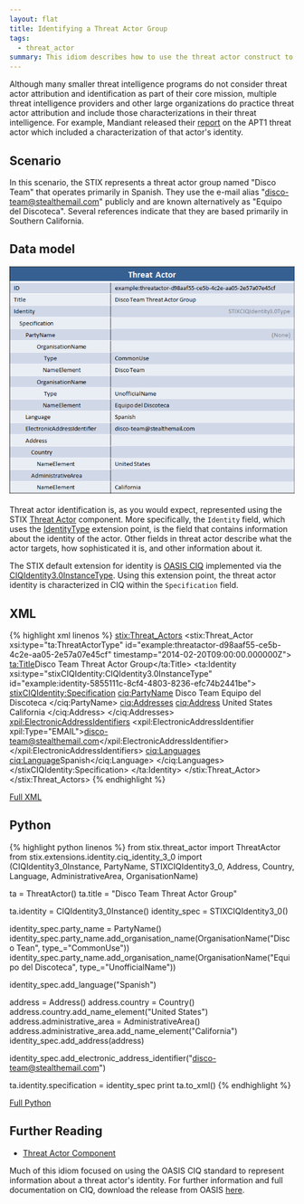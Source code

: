 ```yaml
---
layout: flat
title: Identifying a Threat Actor Group
tags:
  - threat_actor
summary: This idiom describes how to use the threat actor construct to represent the identity of a threat actor group. An example of this in threat intelligence is the characterization of the APT1 threat actor group by Mandiant in their 2013 APT1 report.
---
```


Although many smaller threat intelligence programs do not consider threat actor attribution and identification as part of their core mission, multiple threat intelligence providers and other large organizations do practice threat actor attribution and include those characterizations in their threat intelligence. For example, Mandiant released their [report](http://intelreport.mandiant.com/) on the APT1 threat actor which included a characterization of that actor's identity.

## Scenario

In this scenario, the STIX represents a threat actor group named "Disco Team" that operates primarily in Spanish. They use the e-mail alias "disco-team@stealthemail.com" publicly and are known alternatively as "Equipo del Discoteca". Several references indicate that they are based primarily in Southern California.

## Data model

<img src="diagram.png" alt="Threat Actor Group Identification" />

Threat actor identification is, as you would expect, represented using the STIX [Threat Actor](/data-model/{{site.current_version}}/ta/ThreatActorType) component. More specifically, the `Identity` field, which uses the [IdentityType](/data-model/{{site.current_version}}/stixCommon/IdentityType) extension point, is the field that contains information about the identity of the actor. Other fields in threat actor describe what the actor targets, how sophisticated it is, and other information about it.

The STIX default extension for identity is [OASIS CIQ](https://www.oasis-open.org/committees/tc_home.php?wg_abbrev=ciq) implemented via the [CIQIdentity3.0InstanceType](/data-model/{{site.current_version}}/stix-ciqidentity/CIQIdentity3.0InstanceType). Using this extension point, the threat actor identity is characterized in CIQ within the `Specification` field.

## XML

{% highlight xml linenos %}
<stix:Threat_Actors>
    <stix:Threat_Actor xsi:type="ta:ThreatActorType" id="example:threatactor-d98aaf55-ce5b-4c2e-aa05-2e57a07e45cf" timestamp="2014-02-20T09:00:00.000000Z">
        <ta:Title>Disco Team Threat Actor Group</ta:Title>
        <ta:Identity xsi:type="stixCIQIdentity:CIQIdentity3.0InstanceType" id="example:identity-5855111c-8cf4-4803-8236-efc74b2441be">
            <stixCIQIdentity:Specification>
                <ciq:PartyName>
                    <OrganisationName xmlns="urn:oasis:names:tc:ciq:xnl:3" xnl:Type="CommonUse">
                        <NameElement>Disco Team</NameElement>
                    </OrganisationName>
                    <OrganisationName xmlns="urn:oasis:names:tc:ciq:xnl:3" xnl:Type="UnofficialName">
                        <NameElement >Equipo del Discoteca</NameElement>
                    </OrganisationName>
                </ciq:PartyName>
                <ciq:Addresses>
                    <ciq:Address>
                        <Country xmlns="urn:oasis:names:tc:ciq:xal:3">
                            <NameElement>United States</NameElement>
                        </Country>
                        <AdministrativeArea xmlns="urn:oasis:names:tc:ciq:xal:3">
                            <NameElement>California</NameElement>
                        </AdministrativeArea>
                    </ciq:Address>
                </ciq:Addresses>
                <xpil:ElectronicAddressIdentifiers>
						<xpil:ElectronicAddressIdentifier xpil:Type="EMAIL">disco-team@stealthemail.com</xpil:ElectronicAddressIdentifier>
					</xpil:ElectronicAddressIdentifiers>
                <ciq:Languages>
                    <ciq:Language>Spanish</ciq:Language>
                </ciq:Languages>
            </stixCIQIdentity:Specification>
        </ta:Identity>
    </stix:Threat_Actor>
</stix:Threat_Actors>
{% endhighlight %}

[Full XML](identifying-a-threat-actor-group.xml)

## Python

{% highlight python linenos %}
from stix.threat_actor import ThreatActor
from stix.extensions.identity.ciq_identity_3_0 import (CIQIdentity3_0Instance, PartyName, STIXCIQIdentity3_0, 
                                      Address, Country, Language, AdministrativeArea, OrganisationName)

ta = ThreatActor()
ta.title = "Disco Team Threat Actor Group"

ta.identity = CIQIdentity3_0Instance()
identity_spec = STIXCIQIdentity3_0()

identity_spec.party_name = PartyName()
identity_spec.party_name.add_organisation_name(OrganisationName("Disco Tean", type_="CommonUse"))
identity_spec.party_name.add_organisation_name(OrganisationName("Equipo del Discoteca", type_="UnofficialName"))

identity_spec.add_language("Spanish")

address = Address()
address.country = Country()
address.country.add_name_element("United States")
address.administrative_area = AdministrativeArea()
address.administrative_area.add_name_element("California")    
identity_spec.add_address(address)

identity_spec.add_electronic_address_identifier("disco-team@stealthemail.com")

ta.identity.specification = identity_spec
print ta.to_xml()
{% endhighlight %}

[Full Python](identifying-a-threat-actor-group.py)
## Further Reading

* [Threat Actor Component](/data-model/{{site.current_version}}/ta/ThreatActorType)

Much of this idiom focused on using the OASIS CIQ standard to represent information about a threat actor's identity. For further information and full documentation on CIQ, download the release from OASIS [here](https://www.oasis-open.org/committees/tc_home.php?wg_abbrev=ciq#download).
